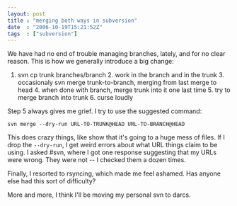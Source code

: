 ```yaml
---
layout: post
title : "merging both ways in subversion"
date  : "2006-10-19T15:21:52Z"
tags  : ["subversion"]
---
```

We have had no end of trouble managing branches, lately, and for no clear reason.  This is how we generally introduce a big change:

1. svn cp trunk branches/branch 2. work in the branch and in the trunk 3. occasionaly svn merge trunk-to-branch, merging from last merge to head 4. when done with branch, merge trunk into it one last time 5. try to merge branch into trunk 6. curse loudly

Step 5 always gives me grief.  I try to use the suggested command:

    svn merge --dry-run URL-TO-TRUNK@HEAD URL-TO-BRANCH@HEAD

This does crazy things, like show that it's going to a huge mess of files.  If I drop the `--dry-run`, I get weird errors about what URL things claim to be using.  I asked #svn, where I got one response suggesting that my URLs were wrong.  They were not -- I checked them a dozen times.

Finally, I resorted to rsyncing, which made me feel ashamed.  Has anyone else had this sort of difficulty?

More and more, I think I'll be moving my personal svn to darcs. 
